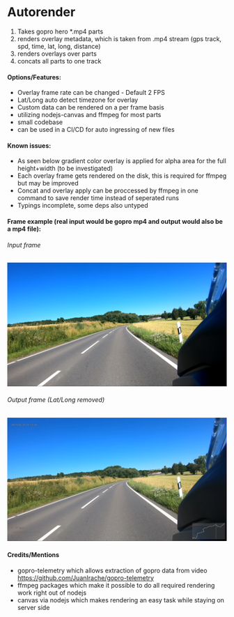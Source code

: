 # Autorender

1. Takes gopro hero *.mp4 parts
2. renders overlay metadata, which is taken from .mp4 stream (gps track, spd, time, lat, long, distance)
3. renders overlays over parts
4. concats all parts to one track

#### Options/Features:
* Overlay frame rate can be changed - Default 2 FPS
* Lat/Long auto detect timezone for overlay
* Custom data can be rendered on a per frame basis
* utilizing nodejs-canvas and ffmpeg for most parts
* small codebase
* can be used in a CI/CD for auto ingressing of new files

#### Known issues:
* As seen below gradient color overlay is applied for alpha area for the full height+width (to be investigated)
* Each overlay frame gets rendered on the disk, this is required for ffmpeg but may be improved
* Concat and overlay apply can be proccessed by ffmpeg in one command to save render time instead of seperated runs
* Typings incomplete, some deps also untyped

#### Frame example (real input would be gopro mp4 and output would also be a mp4 file):
###### Input frame
![Input frame](https://raw.githubusercontent.com/kc1r74p/autorender/master/docs/org.png "Input frame")

###### Output frame (Lat/Long removed)
![Result frame](https://raw.githubusercontent.com/kc1r74p/autorender/master/docs/overlay.png "Result frame")

#### Credits/Mentions
* gopro-telemetry which allows extraction of gopro data from video https://github.com/JuanIrache/gopro-telemetry
* ffmpeg packages which make it possible to do all required rendering work right out of nodejs
* canvas via nodejs which makes rendering an easy task while staying on server side

